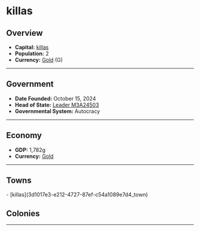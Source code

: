 <!--UNDEDITED FILE, remove this entire line if this file has been edited!-->
# <!--NAME-->killas<!--NAME-->

## Overview

- **Capital:** <!--CAPITAL_LINK-->[killas](3d1017e3-e212-4727-87ef-c54a1089e7d4_town)<!--CAPITAL_LINK-->
- **Population:** <!--POPULATION-->2<!--POPULATION-->
- **Currency:** <!--CURRENCY_LINK-->[Gold](Gold_currency)<!--CURRENCY_LINK--> (<!--CURRENCY_ABV-->G<!--CURRENCY_ABV-->)

---

## Government

- **Date Founded:** <!--FOUNDED-->October 15, 2024<!--FOUNDED-->
- **Head of State:** <!--LEADER_TITLE_LINK-->[Leader M3A24503](M3A24503_user)<!--LEADER_TITLE_LINK-->
- **Governmental System:** <!--GOVERNMENT-->Autocracy<!--GOVERNMENT-->

---

## Economy

- **GDP:** <!--GDP-->1,782g<!--GDP-->
- **Currency:** <!--CURRENCY_LINK-->[Gold](Gold_currency)<!--CURRENCY_LINK-->

---

## Towns

<!--TOWNS-->- [killas](3d1017e3-e212-4727-87ef-c54a1089e7d4_town)<!--TOWNS-->

## Colonies

<!--COLONIES--><!--COLONIES-->

---
